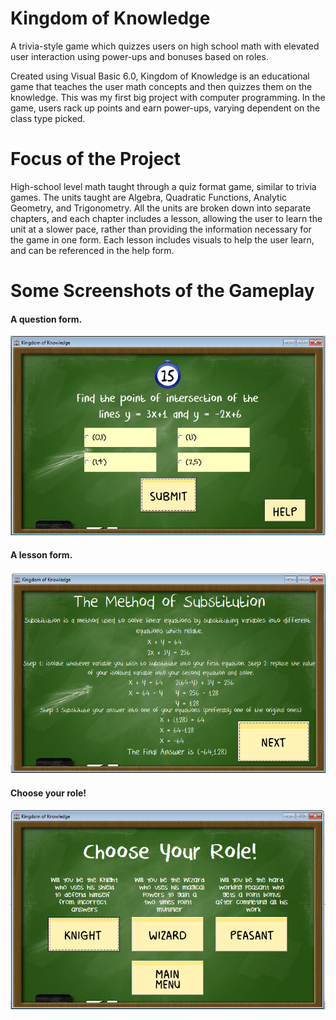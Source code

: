 # Kingdom of Knowledge
A trivia-style game which quizzes users on high school math with elevated user interaction using power-ups and bonuses based on roles. 

Created using Visual Basic 6.0, Kingdom of Knowledge is an educational game that teaches the user math concepts and then quizzes them on the knowledge. This was my first big project with computer programming. In the game, users rack up points and earn power-ups, varying dependent on the class type picked.

# Focus of the Project
High-school level math taught through a quiz format game, similar to trivia games. The units taught are Algebra, Quadratic Functions, Analytic Geometry, and Trigonometry. All the units are broken down into separate chapters, and each chapter includes a lesson, allowing the user to learn the unit at a slower pace, rather than providing the information necessary for the game in one form. Each lesson includes visuals to help the user learn, and can be referenced in the help form. 

# Some Screenshots of the Gameplay
#### A question form.
![Question](https://github.com/huynhj02/Kingdom-of-Knowledge/blob/main/images/Question.jpg)
#### A lesson form.
![Substitution Lesson](https://github.com/huynhj02/Kingdom-of-Knowledge/blob/main/images/sublesson.PNG)
#### Choose your role!
![Role selection](https://github.com/huynhj02/Kingdom-of-Knowledge/blob/main/images/roles.png)
